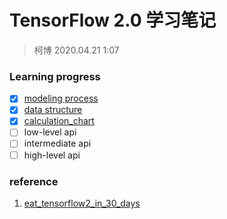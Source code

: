 # TensorFlow 2.0 学习笔记
> 柯博 2020.04.21 1:07  

### Learning progress
- [x]  [modeling process](https://github.com/whu-SpongeBob/algorithm_support/tree/master/frameworks/tensorflow/1.modeling_process)
- [x]  [data structure](https://github.com/whu-SpongeBob/algorithm_support/tree/master/frameworks/tensorflow/data_structure)
- [x]  [calculation_chart](https://github.com/whu-SpongeBob/algorithm_support/tree/master/frameworks/tensorflow/carculation_chart)
- [ ]  low-level api
- [ ]  intermediate api
- [ ]  high-level api

### reference
1. [eat_tensorflow2_in_30_days](https://github.com/lyhue1991/eat_tensorflow2_in_30_days)